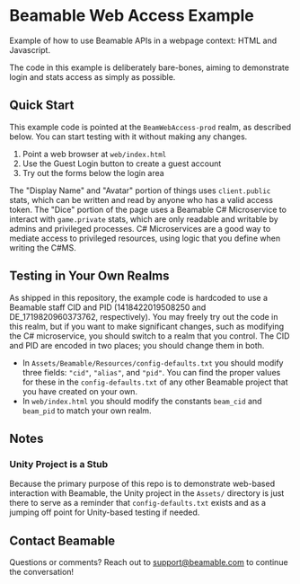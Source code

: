 Beamable Web Access Example
===========================

Example of how to use Beamable APIs in a webpage context: HTML and Javascript.

The code in this example is deliberately bare-bones, aiming to demonstrate
login and stats access as simply as possible.

Quick Start
-----------

This example code is pointed at the `BeamWebAccess-prod` realm, as
described below. You can start testing with it without making any
changes.

1. Point a web browser at `web/index.html`
2. Use the Guest Login button to create a guest account
3. Try out the forms below the login area

The "Display Name" and "Avatar" portion of things uses `client.public`
stats, which can be written and read by anyone who has a valid access
token. The "Dice" portion of the page uses a Beamable C# Microservice
to interact with `game.private` stats, which are only readable and
writable by admins and privileged processes. C# Microservices are a
good way to mediate access to privileged resources, using logic that
you define when writing the C#MS.

Testing in Your Own Realms
--------------------------

As shipped in this repository, the example code is hardcoded to use a
Beamable staff CID and PID (1418422019508250 and DE_1719820960373762,
respectively). You may freely try out the code in this realm, but if
you want to make significant changes, such as modifying the C#
microservice, you should switch to a realm that you control. The CID
and PID are encoded in two places; you should change them in both.

* In `Assets/Beamable/Resources/config-defaults.txt` you should modify three fields: `"cid"`, `"alias"`, and `"pid"`. You can find the proper values for these in the `config-defaults.txt` of any other Beamable project that you have created on your own.
* In `web/index.html` you should modify the constants `beam_cid` and `beam_pid` to match your own realm.

Notes
-----

### Unity Project is a Stub

Because the primary purpose of this repo is to demonstrate web-based
interaction with Beamable, the Unity project in the `Assets/` directory
is just there to serve as a reminder that `config-defaults.txt` exists
and as a jumping off point for Unity-based testing if needed.

Contact Beamable
----------------

Questions or comments? Reach out to support@beamable.com to continue
the conversation!
